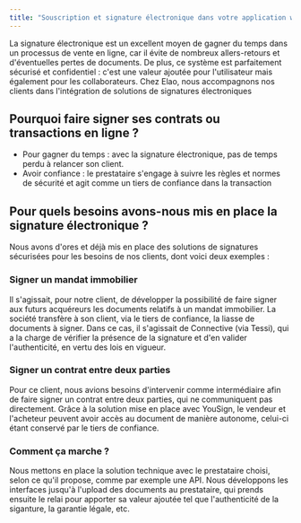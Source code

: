 ```yaml
---
title: "Souscription et signature électronique dans votre application web"
---
```

La signature électronique est un excellent moyen de gagner du temps dans un processus de vente en ligne, car il évite de nombreux allers-retours et d'éventuelles pertes de documents. De plus, ce système est parfaitement sécurisé et confidentiel : c'est une valeur ajoutée pour l'utilisateur mais également pour les collaborateurs. Chez Elao, nous accompagnons nos clients dans l'intégration de solutions de signatures électroniques 

## Pourquoi faire signer ses contrats ou transactions en ligne ? 

- Pour gagner du temps : avec la signature électronique, pas de temps perdu à relancer son client.
- Avoir confiance : le prestataire s'engage à suivre les règles et normes de sécurité et agit comme un tiers de confiance dans la transaction

## Pour quels besoins avons-nous mis en place la signature électronique ? 

Nous avons d'ores et déjà mis en place des solutions de signatures sécurisées pour les besoins de nos clients, dont voici deux exemples :

### Signer un mandat immobilier

Il s'agissait, pour notre client, de développer la possibilité de faire signer aux futurs acquéreurs les documents relatifs à un mandat immobilier. La société transfère à son client, via le tiers de confiance, la liasse de documents à signer. Dans ce cas, il s'agissait de Connective (via Tessi), qui a la charge de vérifier la présence de la signature et d'en valider l'authenticité, en vertu des lois en vigueur.  

### Signer un contrat entre deux parties

Pour ce client, nous avions besoins d'intervenir comme intermédiaire afin de faire signer un contrat entre deux parties, qui ne communiquent pas directement. Grâce à la solution mise en place avec YouSign, le vendeur et l'acheteur peuvent avoir accès au document de manière autonome, celui-ci étant conservé par le tiers de confiance. 

### Comment ça marche ? 

Nous mettons en place la solution technique avec le prestataire choisi, selon ce qu'il propose, comme par exemple une API. Nous développons les interfaces jusqu'à l'upload des documents au prestataire, qui prends ensuite le relai pour apporter sa valeur ajoutée tel que l'authenticité de la siganture, la garantie légale, etc.

